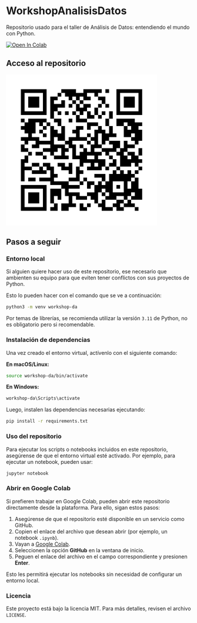 # WorkshopAnalisisDatos
Repositorio usado para el taller de Análisis de Datos: entendiendo el mundo con Python.

<a target="_blank" href="https://colab.research.google.com/github/danielroa98/WorkshopAnalisisDatos#">
  <img src="https://colab.research.google.com/assets/colab-badge.svg" alt="Open In Colab"/>
</a>

## Acceso al repositorio

![Enlace al repositorio](./imgs/QRRepo.png)

## Pasos a seguir

### Entorno local

Si alguien quiere hacer uso de este repositorio, ese necesario que ambienten su equipo para que eviten tener conflictos con sus proyectos de Python.

Esto lo pueden hacer con el comando que se ve a continuación:

```bash
python3 -m venv workshop-da
```

Por temas de librerías, se recomienda utilizar la versión `3.11` de Python, no es obligatorio pero si recomendable.

### Instalación de dependencias

Una vez creado el entorno virtual, actívenlo con el siguiente comando:

**En macOS/Linux:**
```bash
source workshop-da/bin/activate
```

**En Windows:**
```bash
workshop-da\Scripts\activate
```

Luego, instalen las dependencias necesarias ejecutando:

```bash
pip install -r requirements.txt
```

### Uso del repositorio

Para ejecutar los scripts o notebooks incluidos en este repositorio, asegúrense de que el entorno virtual esté activado. Por ejemplo, para ejecutar un notebook, pueden usar:

```bash
jupyter notebook
```

### Abrir en Google Colab

Si prefieren trabajar en Google Colab, pueden abrir este repositorio directamente desde la plataforma. Para ello, sigan estos pasos:

1. Asegúrense de que el repositorio esté disponible en un servicio como GitHub.
2. Copien el enlace del archivo que desean abrir (por ejemplo, un notebook `.ipynb`).
3. Vayan a [Google Colab](https://colab.research.google.com/).
4. Seleccionen la opción **GitHub** en la ventana de inicio.
5. Peguen el enlace del archivo en el campo correspondiente y presionen **Enter**.

Esto les permitirá ejecutar los notebooks sin necesidad de configurar un entorno local.

### Licencia

Este proyecto está bajo la licencia MIT. Para más detalles, revisen el archivo `LICENSE`.